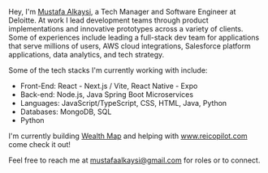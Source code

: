 Hey, I'm [Mustafa Alkaysi](https://www.linkedin.com/in/mustafaalkaysi/), a Tech Manager and Software Engineer at Deloitte. At work I lead development teams through product implementations and innovative prototypes across a variety of clients. Some of experiences include leading a full-stack dev team for applications that serve millions of users, AWS cloud integrations, Salesforce platform applications, data analytics, and tech strategy.

Some of the tech stacks I'm currently working with include:

* Front-End: React - Next.js / Vite, React Native - Expo
* Back-end: Node.js, Java Spring Boot Microservices
* Languages: JavaScript/TypeScript, CSS, HTML, Java, Python
* Databases: MongoDB, SQL
* Python

I'm currently building [Wealth Map](https://wealthmap.vercel.app/) and helping with www.reicopilot.com come check it out!

Feel free to reach me at mustafaalkaysi@gmail.com for roles or to connect.

